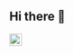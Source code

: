 ## Hi there 👋

<!--
**D-Walsh33/D-Walsh33** is a ✨ _special_ ✨ repository because its `README.md` (this file) appears on your GitHub profile.

Here are some ideas to get you started:

- 🔭 I’m currently working on ...
- 🌱 I’m currently learning ...
- 👯 I’m looking to collaborate on ...
- 🤔 I’m looking for help with ...
- 💬 Ask me about ...
- 📫 How to reach me: ...
- 😄 Pronouns: ...
- ⚡ Fun fact: ...
-->

<a href="https://www.linkedin.com/in/david-walsh33">
<img align="left" alt="David Walsh" width="22px" src="https://cdn.jsdelivr.net/npm/simple-icons@v3/icons/linkedin.svg" />
</a>
